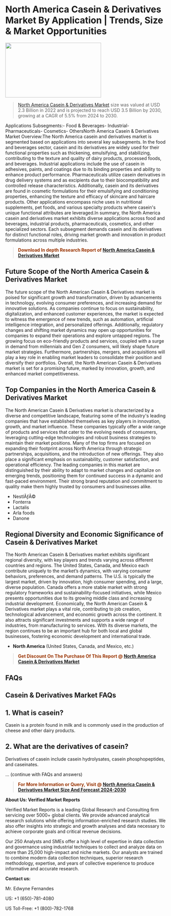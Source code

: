 <p><h1>North America Casein & Derivatives Market By Application | Trends, Size & Market Opportunities</h1><p><img class="aligncenter size-medium wp-image-105565" src="https://ffe5etoiles.com/wp-content/uploads/2025/01/MST7-300x171.png" alt="" width="300" height="171" /></p><blockquote><p><a href="https://www.verifiedmarketreports.com/download-sample/?rid=499993&utm_source=Github-NA&utm_medium=377" target="_blank">North America Casein & Derivatives Market</a> size was valued at USD 2.3 Billion in 2022 and is projected to reach USD 3.5 Billion by 2030, growing at a CAGR of 5.5% from 2024 to 2030.</p></blockquote>Applications Subsegments:- Food & Beverages- Industrial- Pharmaceuticals- Cosmetics- OthersNorth America Casein & Derivatives Market Overview:The North America casein and derivatives market is segmented based on applications into several key subsegments. In the food and beverages sector, casein and its derivatives are widely used for their functional properties such as thickening, emulsifying, and stabilizing, contributing to the texture and quality of dairy products, processed foods, and beverages. Industrial applications include the use of casein in adhesives, paints, and coatings due to its binding properties and ability to enhance product performance. Pharmaceuticals utilize casein derivatives in drug delivery systems and as excipients due to their biocompatibility and controlled release characteristics. Additionally, casein and its derivatives are found in cosmetic formulations for their emulsifying and conditioning properties, enhancing the texture and efficacy of skincare and haircare products. Other applications encompass niche uses in nutritional supplements, pet foods, and various specialty products where casein's unique functional attributes are leveraged.In summary, the North America casein and derivatives market exhibits diverse applications across food and beverages, industrial products, pharmaceuticals, cosmetics, and other specialized sectors. Each subsegment demands casein and its derivatives for distinct functional roles, driving market growth and innovation in product formulations across multiple industries.</p><blockquote><p><span style="color: #993300;"><strong>Download In depth Research Report of <a href="https://www.verifiedmarketreports.com/download-sample/?rid=499993&utm_source=Github-NA&utm_medium=377">North America Casein & Derivatives Market</a></strong></span></p></blockquote><h2>Future Scope of the North America Casein & Derivatives Market</h2><p>The future scope of the North American Casein & Derivatives market is poised for significant growth and transformation, driven by advancements in technology, evolving consumer preferences, and increasing demand for innovative solutions. As companies continue to focus on sustainability, digitalization, and enhanced customer experiences, the market is expected to witness the emergence of new trends, such as automation, artificial intelligence integration, and personalized offerings. Additionally, regulatory changes and shifting market dynamics may open up opportunities for companies to expand their operations and explore untapped regions. The growing focus on eco-friendly products and services, coupled with a surge in demand from millennials and Gen Z consumers, will likely shape future market strategies. Furthermore, partnerships, mergers, and acquisitions will play a key role in enabling market leaders to consolidate their position and diversify their portfolios. Overall, the North American Casein & Derivatives market is set for a promising future, marked by innovation, growth, and enhanced market competitiveness.</p><h2>Top Companies in the North America Casein & Derivatives Market</h2><p>The North American Casein & Derivatives market is characterized by a diverse and competitive landscape, featuring some of the industry's leading companies that have established themselves as key players in innovation, growth, and market influence. These companies typically offer a wide range of products and services that cater to the evolving needs of consumers, leveraging cutting-edge technologies and robust business strategies to maintain their market positions. Many of the top firms are focused on expanding their footprint across North America through strategic partnerships, acquisitions, and the introduction of new offerings. They also place a significant emphasis on sustainability, customer satisfaction, and operational efficiency. The leading companies in this market are distinguished by their ability to adapt to market changes and capitalize on emerging trends, positioning them for continued success in a dynamic and fast-paced environment. Their strong brand reputation and commitment to quality make them highly trusted by consumers and businesses alike.</p><p><ul><li>NestlÃƒÂ© </li><li> Fonterra </li><li> Lactalis </li><li> Arla foods </li><li> Danone</li></ul></p><h2>Regional Diversity and Economic Significance of Casein & Derivatives Market</h2><p>The North American Casein & Derivatives market exhibits significant regional diversity, with key players and trends varying across different countries and regions. The United States, Canada, and Mexico each contribute uniquely to the market’s dynamics, with varying consumer behaviors, preferences, and demand patterns. The U.S. is typically the largest market, driven by innovation, high consumer spending, and a large, diverse population. Canada offers a more stable market with strong regulatory frameworks and sustainability-focused initiatives, while Mexico presents opportunities due to its growing middle class and increasing industrial development. Economically, the North American Casein & Derivatives market plays a vital role, contributing to job creation, technological advancement, and economic growth across the continent. It also attracts significant investments and supports a wide range of industries, from manufacturing to services. With its diverse markets, the region continues to be an important hub for both local and global businesses, fostering economic development and international trade.</p><ul> <li><strong>North America</strong> (United States, Canada, and Mexico, etc.)</li></ul><blockquote><p><span style="color: #993300;"><strong>Get Discount On The Purchase Of This Report @ <a href="https://www.verifiedmarketreports.com/ask-for-discount/?rid=499993&utm_source=Github-NA&utm_medium=377">North America Casein & Derivatives Market</a></strong></span></p></blockquote><h2>FAQs</h2><p><h2>Casein & Derivatives Market FAQs</h1><h2>1. What is casein?</div><div></h2><p>Casein is a protein found in milk and is commonly used in the production of cheese and other dairy products.</p><h2>2. What are the derivatives of casein?</div><div></h2><p>Derivatives of casein include casein hydrolysates, casein phosphopeptides, and caseinates.</p>... (continue with FAQs and answers)</body></html></p><blockquote><p><span style="color: #993300;"><strong>For More Information or Query, Visit @ <a href="https://www.verifiedmarketreports.com/product/casein-derivatives-market-size-and-forecast/">North America Casein & Derivatives Market Size And Forecast 2024-2030</a></strong></span></p></blockquote><p><strong>About Us: Verified Market Reports</strong></p><p>Verified Market Reports is a leading Global Research and Consulting firm servicing over 5000+ global clients. We provide advanced analytical research solutions while offering information-enriched research studies. We also offer insights into strategic and growth analyses and data necessary to achieve corporate goals and critical revenue decisions.</p><p>Our 250 Analysts and SMEs offer a high level of expertise in data collection and governance using industrial techniques to collect and analyze data on more than 25,000 high-impact and niche markets. Our analysts are trained to combine modern data collection techniques, superior research methodology, expertise, and years of collective experience to produce informative and accurate research.</p><p><strong>Contact us:</strong></p><p>Mr. Edwyne Fernandes</p><p>US: +1 (650)-781-4080</p><p>US Toll-Free: +1 (800)-782-1768</p>
